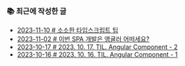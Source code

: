 ### 📚 최근에 작성한 글

<!-- BLEX:START -->
- [2023-11-10 # 소소한 타입스크립트 팁](https://blex.me/@baealex/typescript-small-tips)
- [2023-11-02 # 이번 SPA 개발은 앵귤러 어떠세요?](https://blex.me/@baealex/create-spa-with-angular)
- [2023-10-17 # 2023. 10. 17. TIL. Angular Component - 2](https://blex.me/@baealex/2023-10-17-til-angular-component-2)
- [2023-10-16 # 2023. 10. 16. TIL. Angular Component - 1](https://blex.me/@baealex/2023-10-16-til-angular-component-1)<!-- BLEX:END -->

<!-- YOUTUBE:START --><!-- YOUTUBE:END -->
